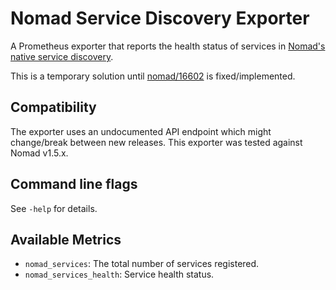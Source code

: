 Nomad Service Discovery Exporter
================================

A Prometheus exporter that reports the health status of services in [Nomad's
native service discovery][1].

This is a temporary solution until [nomad/16602][2] is fixed/implemented.


Compatibility
-------------
The exporter uses an undocumented API endpoint which might change/break between
new releases. This exporter was tested against Nomad v1.5.x.


Command line flags
------------------
See `-help` for details.


Available Metrics
-----------------
* `nomad_services`: The total number of services registered.
* `nomad_services_health`: Service health status.


[1]: https://developer.hashicorp.com/nomad/docs/networking/service-discovery
[2]: https://github.com/hashicorp/nomad/issues/16602
